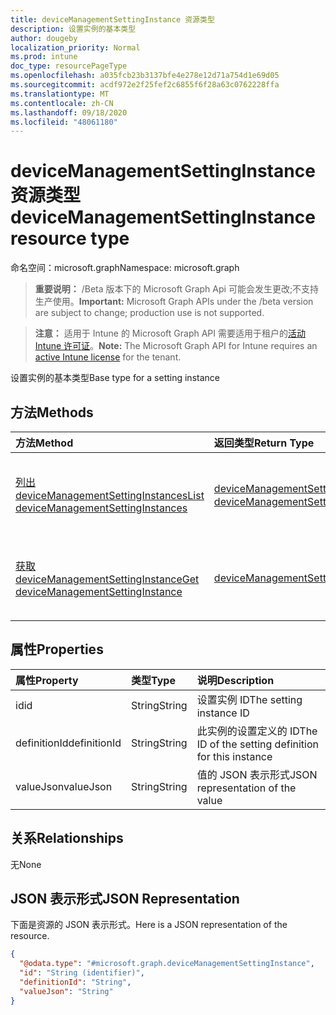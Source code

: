 ```yaml
---
title: deviceManagementSettingInstance 资源类型
description: 设置实例的基本类型
author: dougeby
localization_priority: Normal
ms.prod: intune
doc_type: resourcePageType
ms.openlocfilehash: a035fcb23b3137bfe4e278e12d71a754d1e69d05
ms.sourcegitcommit: acdf972e2f25fef2c6855f6f28a63c0762228ffa
ms.translationtype: MT
ms.contentlocale: zh-CN
ms.lasthandoff: 09/18/2020
ms.locfileid: "48061180"
---
```

# <a name="devicemanagementsettinginstance-resource-type"></a><span data-ttu-id="14507-103">deviceManagementSettingInstance 资源类型</span><span class="sxs-lookup"><span data-stu-id="14507-103">deviceManagementSettingInstance resource type</span></span>

<span data-ttu-id="14507-104">命名空间：microsoft.graph</span><span class="sxs-lookup"><span data-stu-id="14507-104">Namespace: microsoft.graph</span></span>

> <span data-ttu-id="14507-105">**重要说明：** /Beta 版本下的 Microsoft Graph Api 可能会发生更改;不支持生产使用。</span><span class="sxs-lookup"><span data-stu-id="14507-105">**Important:** Microsoft Graph APIs under the /beta version are subject to change; production use is not supported.</span></span>

> <span data-ttu-id="14507-106">**注意：** 适用于 Intune 的 Microsoft Graph API 需要适用于租户的[活动 Intune 许可证](https://go.microsoft.com/fwlink/?linkid=839381)。</span><span class="sxs-lookup"><span data-stu-id="14507-106">**Note:** The Microsoft Graph API for Intune requires an [active Intune license](https://go.microsoft.com/fwlink/?linkid=839381) for the tenant.</span></span>

<span data-ttu-id="14507-107">设置实例的基本类型</span><span class="sxs-lookup"><span data-stu-id="14507-107">Base type for a setting instance</span></span>

## <a name="methods"></a><span data-ttu-id="14507-108">方法</span><span class="sxs-lookup"><span data-stu-id="14507-108">Methods</span></span>
|<span data-ttu-id="14507-109">方法</span><span class="sxs-lookup"><span data-stu-id="14507-109">Method</span></span>|<span data-ttu-id="14507-110">返回类型</span><span class="sxs-lookup"><span data-stu-id="14507-110">Return Type</span></span>|<span data-ttu-id="14507-111">说明</span><span class="sxs-lookup"><span data-stu-id="14507-111">Description</span></span>|
|:---|:---|:---|
|[<span data-ttu-id="14507-112">列出 deviceManagementSettingInstances</span><span class="sxs-lookup"><span data-stu-id="14507-112">List deviceManagementSettingInstances</span></span>](../api/intune-deviceintent-devicemanagementsettinginstance-list.md)|<span data-ttu-id="14507-113">[deviceManagementSettingInstance](../resources/intune-deviceintent-devicemanagementsettinginstance.md) 集合</span><span class="sxs-lookup"><span data-stu-id="14507-113">[deviceManagementSettingInstance](../resources/intune-deviceintent-devicemanagementsettinginstance.md) collection</span></span>|<span data-ttu-id="14507-114">列出 [deviceManagementSettingInstance](../resources/intune-deviceintent-devicemanagementsettinginstance.md) 对象的属性和关系。</span><span class="sxs-lookup"><span data-stu-id="14507-114">List properties and relationships of the [deviceManagementSettingInstance](../resources/intune-deviceintent-devicemanagementsettinginstance.md) objects.</span></span>|
|[<span data-ttu-id="14507-115">获取 deviceManagementSettingInstance</span><span class="sxs-lookup"><span data-stu-id="14507-115">Get deviceManagementSettingInstance</span></span>](../api/intune-deviceintent-devicemanagementsettinginstance-get.md)|[<span data-ttu-id="14507-116">deviceManagementSettingInstance</span><span class="sxs-lookup"><span data-stu-id="14507-116">deviceManagementSettingInstance</span></span>](../resources/intune-deviceintent-devicemanagementsettinginstance.md)|<span data-ttu-id="14507-117">读取 [deviceManagementSettingInstance](../resources/intune-deviceintent-devicemanagementsettinginstance.md) 对象的属性和关系。</span><span class="sxs-lookup"><span data-stu-id="14507-117">Read properties and relationships of the [deviceManagementSettingInstance](../resources/intune-deviceintent-devicemanagementsettinginstance.md) object.</span></span>|

## <a name="properties"></a><span data-ttu-id="14507-118">属性</span><span class="sxs-lookup"><span data-stu-id="14507-118">Properties</span></span>
|<span data-ttu-id="14507-119">属性</span><span class="sxs-lookup"><span data-stu-id="14507-119">Property</span></span>|<span data-ttu-id="14507-120">类型</span><span class="sxs-lookup"><span data-stu-id="14507-120">Type</span></span>|<span data-ttu-id="14507-121">说明</span><span class="sxs-lookup"><span data-stu-id="14507-121">Description</span></span>|
|:---|:---|:---|
|<span data-ttu-id="14507-122">id</span><span class="sxs-lookup"><span data-stu-id="14507-122">id</span></span>|<span data-ttu-id="14507-123">String</span><span class="sxs-lookup"><span data-stu-id="14507-123">String</span></span>|<span data-ttu-id="14507-124">设置实例 ID</span><span class="sxs-lookup"><span data-stu-id="14507-124">The setting instance ID</span></span>|
|<span data-ttu-id="14507-125">definitionId</span><span class="sxs-lookup"><span data-stu-id="14507-125">definitionId</span></span>|<span data-ttu-id="14507-126">String</span><span class="sxs-lookup"><span data-stu-id="14507-126">String</span></span>|<span data-ttu-id="14507-127">此实例的设置定义的 ID</span><span class="sxs-lookup"><span data-stu-id="14507-127">The ID of the setting definition for this instance</span></span>|
|<span data-ttu-id="14507-128">valueJson</span><span class="sxs-lookup"><span data-stu-id="14507-128">valueJson</span></span>|<span data-ttu-id="14507-129">String</span><span class="sxs-lookup"><span data-stu-id="14507-129">String</span></span>|<span data-ttu-id="14507-130">值的 JSON 表示形式</span><span class="sxs-lookup"><span data-stu-id="14507-130">JSON representation of the value</span></span>|

## <a name="relationships"></a><span data-ttu-id="14507-131">关系</span><span class="sxs-lookup"><span data-stu-id="14507-131">Relationships</span></span>
<span data-ttu-id="14507-132">无</span><span class="sxs-lookup"><span data-stu-id="14507-132">None</span></span>

## <a name="json-representation"></a><span data-ttu-id="14507-133">JSON 表示形式</span><span class="sxs-lookup"><span data-stu-id="14507-133">JSON Representation</span></span>
<span data-ttu-id="14507-134">下面是资源的 JSON 表示形式。</span><span class="sxs-lookup"><span data-stu-id="14507-134">Here is a JSON representation of the resource.</span></span>
<!-- {
  "blockType": "resource",
  "keyProperty": "id",
  "@odata.type": "microsoft.graph.deviceManagementSettingInstance"
}
-->
``` json
{
  "@odata.type": "#microsoft.graph.deviceManagementSettingInstance",
  "id": "String (identifier)",
  "definitionId": "String",
  "valueJson": "String"
}
```






